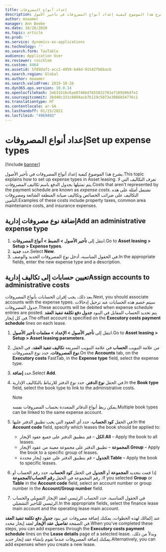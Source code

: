 ```yaml
---
title: إعداد أنواع المصروفات
description: يشرح هذا الموضوع كيفية إعداد أنواع المصروفات في تأجير الأصول.
author: moaamer
manager: Ann Beebe
ms.date: 10/28/2020
ms.topic: article
ms.prod: ''
ms.service: dynamics-ax-applications
ms.technology: ''
ms.search.form: TaxTable
audience: Application User
ms.reviewer: roschlom
ms.custom: 4464
ms.assetid: 5f89daf1-acc2-4959-b48d-91542fb6bacb
ms.search.region: Global
ms.author: moaamer
ms.search.validFrom: 2019-10-28
ms.dyn365.ops.version: 10.0.14
ms.openlocfilehash: 3ab31b16c6ae07466d7655832701e71092064fe1
ms.sourcegitcommit: 38d40c331c8894acb7b119c5073e3088b54776c1
ms.translationtype: HT
ms.contentlocale: ar-SA
ms.lasthandoff: 01/15/2021
ms.locfileid: "4969493"
---
```

# <a name="set-up-expense-types"></a><span data-ttu-id="489e0-103">إعداد أنواع المصروفات</span><span class="sxs-lookup"><span data-stu-id="489e0-103">Set up expense types</span></span>

[!include [banner](../includes/banner.md)]

<span data-ttu-id="489e0-104">يشرح هذا الموضوع كيفية إعداد أنواع المصروفات في تأجير الأصول.</span><span class="sxs-lookup"><span data-stu-id="489e0-104">This topic explains how to set up expense types in Asset leasing.</span></span> <span data-ttu-id="489e0-105">تعرف التكاليف التي لا يتم تمثيلها بجدول الدفع باسم *تكاليف المصروفات*.</span><span class="sxs-lookup"><span data-stu-id="489e0-105">Costs that aren't represented by the payment schedule are known as *expense costs*.</span></span> <span data-ttu-id="489e0-106">تشتمل أمثلة على هذه التكاليف على ضرائب الخصائص وتكاليف صيانة المنطقة الشائعة ومصروفات التأمين.</span><span class="sxs-lookup"><span data-stu-id="489e0-106">Examples of these costs include property taxes, common area maintenance costs, and insurance expenses.</span></span>

## <a name="add-an-administrative-expense-type"></a><span data-ttu-id="489e0-107">إضافة نوع مصروفات إدارية</span><span class="sxs-lookup"><span data-stu-id="489e0-107">Add an administrative expense type</span></span>

1. <span data-ttu-id="489e0-108">انتقل إلى **تأجير الأصول \> الضبط \> أنواع المصروفات**.</span><span class="sxs-lookup"><span data-stu-id="489e0-108">Go to **Asset leasing \> Setup \> Expense types**.</span></span>
2. <span data-ttu-id="489e0-109">حدد **جديد**.</span><span class="sxs-lookup"><span data-stu-id="489e0-109">Select **New**.</span></span>
3. <span data-ttu-id="489e0-110">في الحقول المناسبة، أدخل نوع المصروفات الجديد والوصف.</span><span class="sxs-lookup"><span data-stu-id="489e0-110">In the appropriate fields, enter the new expense type and a description.</span></span>

## <a name="assign-accounts-to-administrative-costs"></a><span data-ttu-id="489e0-111">تعيين حسابات إلى تكاليف إدارية</span><span class="sxs-lookup"><span data-stu-id="489e0-111">Assign accounts to administrative costs</span></span>

<span data-ttu-id="489e0-112">بعد ذلك، يجب إقران الحسابات بأنواع المصروفات.</span><span class="sxs-lookup"><span data-stu-id="489e0-112">Next, you should associate accounts with the expense types.</span></span> <span data-ttu-id="489e0-113">سيتم خصم هذه الحسابات عند ترحيل إدخالات جدول المصروفات.</span><span class="sxs-lookup"><span data-stu-id="489e0-113">These accounts will be debited when expense schedule entries are posted.</span></span> <span data-ttu-id="489e0-114">يتم تحديد الحساب المقابل في البنود **جدول دفع تكلفة تنفيذ العقد** في كل إيجار.</span><span class="sxs-lookup"><span data-stu-id="489e0-114">The offset account is specified on the **Executory costs payment schedule** lines on each lease.</span></span>

1. <span data-ttu-id="489e0-115">انتقل إلى **تأجير الأصول‬ \> الإعداد‬ \> معلمات تأجير الأصول**.</span><span class="sxs-lookup"><span data-stu-id="489e0-115">Go to **Asset leasing \> Setup \> Asset leasing parameters**.</span></span>
2. <span data-ttu-id="489e0-116">من علامة التبويب **الحساب** في علامة التبويب السريعة **تكاليف تنفيذ العقد**، في الحقل **نوع المصروفات**، حدد نوع المصروفات.</span><span class="sxs-lookup"><span data-stu-id="489e0-116">On the **Accounts** tab, on the **Executory costs** FastTab, in the **Expense type** field, select the expense type.</span></span>
3. <span data-ttu-id="489e0-117">حدد **إضافة**.</span><span class="sxs-lookup"><span data-stu-id="489e0-117">Select **Add**.</span></span>
4. <span data-ttu-id="489e0-118">في الحقل **نوع الدفتر**، حدد نوع الدفتر للارتباط بالتكاليف الإدارية.</span><span class="sxs-lookup"><span data-stu-id="489e0-118">In the **Book type** field, select the book type to link to the administrative costs.</span></span>

    > [!NOTE]
    > <span data-ttu-id="489e0-119">يمكن ربط أنواع الدفاتر المتعددة بحساب المصروفات نفسه.</span><span class="sxs-lookup"><span data-stu-id="489e0-119">Multiple book types can be linked to the same expense account.</span></span>

5. <span data-ttu-id="489e0-120">في الحقل **كود الحساب**، حدد أي العقود التي يجب تطبيق الدفتر عليها:</span><span class="sxs-lookup"><span data-stu-id="489e0-120">In the **Account code** field, specify which leases the book should be applied to:</span></span>

    - <span data-ttu-id="489e0-121">**الكل** – قم بتطبيق الدفتر على جميع عقود الإيجار.</span><span class="sxs-lookup"><span data-stu-id="489e0-121">**All** – Apply the book to all leases.</span></span>
    - <span data-ttu-id="489e0-122">**المجموعة** – تطبيق الدفتر على مجموعة معينة من عقود الإيجار.</span><span class="sxs-lookup"><span data-stu-id="489e0-122">**Group** – Apply the book to a specific group of leases.</span></span>
    - <span data-ttu-id="489e0-123">**الجدول** – قم بتطبيق الدفتر على عقود إيجار محددة.</span><span class="sxs-lookup"><span data-stu-id="489e0-123">**Table** – Apply the book to specific leases.</span></span>

6. <span data-ttu-id="489e0-124">إذا قمت بتحديد **المجموعة** أو **الجدول** في الحقل **كود الحساب**، حدد رقم الحساب أو رقم المجموعة في الحقل **رقم الحساب/المجموعة** .</span><span class="sxs-lookup"><span data-stu-id="489e0-124">If you selected **Group** or **Table** in the **Account code** field, select an account number or group number in the **Account/Group number** field.</span></span>
7. <span data-ttu-id="489e0-125">في الحقول المناسبة، حدد الحساب الرئيسي لعقد الإيجار التمويلي والحساب الرئيسي للتأجير التشغيلي.</span><span class="sxs-lookup"><span data-stu-id="489e0-125">In the appropriate fields, select the finance lease main account and the operating lease main account.</span></span>

<span data-ttu-id="489e0-126">عند إكمالك لهذه الخطوات، يمكنك إضافة مصروفات عبر بنود **جدول دفع تكلفة تنفيذ العقد** في الصفحة **تفاصيل عقد الإيجار** لعقد إيجار محدد.</span><span class="sxs-lookup"><span data-stu-id="489e0-126">When you've completed these steps, you can add expenses through the **Executory costs payment schedule** lines on the **Lease details** page of a selected lease.</span></span> <span data-ttu-id="489e0-127">وبدلاً من ذلك، يمكنك إضافة المصروفات عندما تقوم بإنشاء عقد إيجار جديد.</span><span class="sxs-lookup"><span data-stu-id="489e0-127">Alternatively, you can add expenses when you create a new lease.</span></span>
